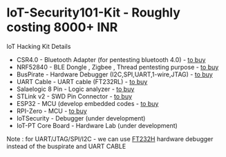 # IoT-Security101-Kit - Roughly costing 8000+ INR
IoT Hacking Kit Details

  - CSR4.0            - Bluetooth Adapter (for pentesting bluetooth 4.0) - [to buy](https://www.amazon.in/PRODUCTS-Bluetooth-Receiver-Wireless-Transmitter/dp/B07MLXDBKQ)
  - NRF52840          - BLE Dongle , Zigbee , Thread pentesting purpose  - [to buy](https://in.element14.com/nordic-semiconductor/nrf52840-dongle/bluetooth-module-v5-2mbps/dp/2902521)
  - BusPirate         - Hardware Debugger (I2C,SPI,UART,1-wire,JTAG)    - [to buy](https://www.evelta.com/bus-pirate-v4-seeed-studio/)
  - UART Cable        - UART cable (FT232RL)  - [to buy](https://robu.in/product/pl2303hxd-6pin-usb-ttl-rs232-convert-serial-cable/)
  - Salaelogic 8 Pin  - Logic analyzer  - [to buy](https://robu.in/product/usb-logic-analyze-24m-8ch-mcu-arm-fpga-dsp-debug-tool/?gclid=CjwKCAjwhYOFBhBkEiwASF3KGfyojEO8Pb5ogq8MFnWoS1htjbN0H3UpZldftvcN6OIJCab5uGQVEhoCftgQAvD_BwE)
  - STLink v2         - SWD Pin Connector  - [to buy](https://robu.in/product/st-link-v2-programmer-for-stm8-and-stm32/?gclid=CjwKCAjwhYOFBhBkEiwASF3KGWSaRoNJG2bJ5CyvNi9agG-fAbxbIToK_a9iFSu4V41VbAR_XqVwgBoCRnIQAvD_BwE)
  - ESP32             - MCU (develop embedded codes - [to buy](https://robu.in/product/esp-wroom-32-wifi-bluetooth-networking-smart-component-development-board/)
  - RPI-Zero          - MCU - [to buy](https://robu.in/product/raspberry-pi-zero-v1-3-development-board/?gclid=CjwKCAjwhYOFBhBkEiwASF3KGeoh87FNWQyK8M8Rr22H9PiFw_Db-3PGqgrDchwoNZyX1HVOWnmMqhoCRPcQAvD_BwE)
  - IoTSecurity       - Debugger (under development)
  - IoT-PT Core Board    - Hardware Lab (under development)


Note : for UART/JTAG/SPI/I2C  - we can use [FT232H](https://thinkrobotics.in/products/cjmcu-ft232h-usb-2-0-to-jtag-uart-fifo-interface-board-module?variant=39334390759510&currency=INR&utm_medium=product_sync&utm_source=google&utm_content=sag_organic&utm_campaign=sag_organic&gclid=CjwKCAjwhYOFBhBkEiwASF3KGTxbFNjvJopA79EVH83YVcyBgJPBX8BRDIG6PQqalA8KmwG-ad6WbhoCzqIQAvD_BwE) hardware debugger instead of the buspirate and UART CABLE
